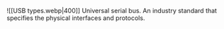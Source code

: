 ![[USB types.webp|400]]
Universal serial bus. An industry standard that specifies the physical interfaces and protocols.